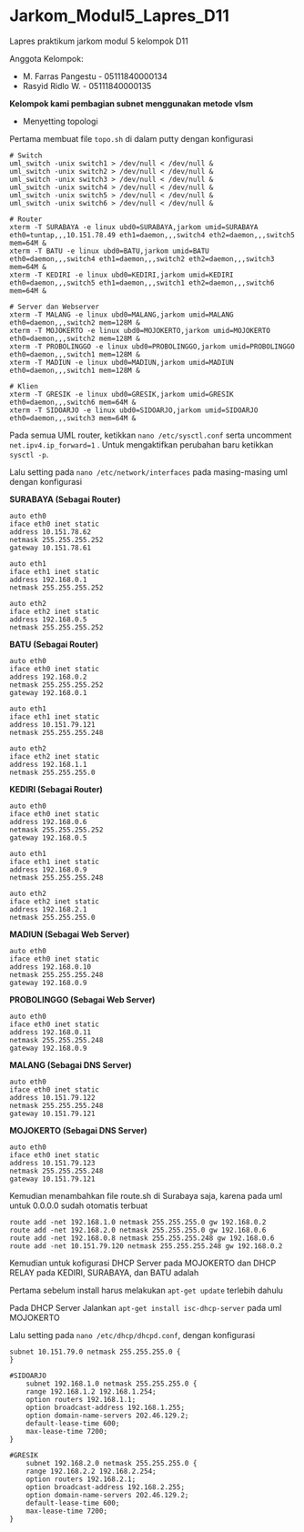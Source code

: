 # Jarkom_Modul5_Lapres_D11
Lapres praktikum jarkom modul 5 kelompok D11

Anggota Kelompok:
- M. Farras Pangestu - 05111840000134
- Rasyid Ridlo W. - 05111840000135

**Kelompok kami pembagian subnet menggunakan metode vlsm**

- Menyetting topologi

Pertama membuat file `topo.sh` di dalam putty dengan konfigurasi

    # Switch
    uml_switch -unix switch1 > /dev/null < /dev/null &
    uml_switch -unix switch2 > /dev/null < /dev/null &
    uml_switch -unix switch3 > /dev/null < /dev/null &
    uml_switch -unix switch4 > /dev/null < /dev/null &
    uml_switch -unix switch5 > /dev/null < /dev/null &
    uml_switch -unix switch6 > /dev/null < /dev/null &

    # Router
    xterm -T SURABAYA -e linux ubd0=SURABAYA,jarkom umid=SURABAYA eth0=tuntap,,,10.151.78.49 eth1=daemon,,,switch4 eth2=daemon,,,switch5 mem=64M &
    xterm -T BATU -e linux ubd0=BATU,jarkom umid=BATU eth0=daemon,,,switch4 eth1=daemon,,,switch2 eth2=daemon,,,switch3 mem=64M &
    xterm -T KEDIRI -e linux ubd0=KEDIRI,jarkom umid=KEDIRI eth0=daemon,,,switch5 eth1=daemon,,,switch1 eth2=daemon,,,switch6 mem=64M &

    # Server dan Webserver
    xterm -T MALANG -e linux ubd0=MALANG,jarkom umid=MALANG eth0=daemon,,,switch2 mem=128M &
    xterm -T MOJOKERTO -e linux ubd0=MOJOKERTO,jarkom umid=MOJOKERTO eth0=daemon,,,switch2 mem=128M &
    xterm -T PROBOLINGGO -e linux ubd0=PROBOLINGGO,jarkom umid=PROBOLINGGO eth0=daemon,,,switch1 mem=128M &
    xterm -T MADIUN -e linux ubd0=MADIUN,jarkom umid=MADIUN eth0=daemon,,,switch1 mem=128M &

    # Klien
    xterm -T GRESIK -e linux ubd0=GRESIK,jarkom umid=GRESIK eth0=daemon,,,switch6 mem=64M &
    xterm -T SIDOARJO -e linux ubd0=SIDOARJO,jarkom umid=SIDOARJO eth0=daemon,,,switch3 mem=64M &

Pada semua UML router, ketikkan `nano /etc/sysctl.conf` serta uncomment `net.ipv4.ip_forward=1` . Untuk mengaktifkan perubahan baru ketikkan `sysctl -p`.

Lalu setting pada `nano /etc/network/interfaces` pada masing-masing uml dengan konfigurasi

**SURABAYA (Sebagai Router)**

    auto eth0
    iface eth0 inet static
    address 10.151.78.62
    netmask 255.255.255.252
    gateway 10.151.78.61

    auto eth1
    iface eth1 inet static
    address 192.168.0.1
    netmask 255.255.255.252

    auto eth2
    iface eth2 inet static
    address 192.168.0.5
    netmask 255.255.255.252

**BATU (Sebagai Router)**

    auto eth0
    iface eth0 inet static
    address 192.168.0.2
    netmask 255.255.255.252
    gateway 192.168.0.1

    auto eth1
    iface eth1 inet static
    address 10.151.79.121
    netmask 255.255.255.248

    auto eth2
    iface eth2 inet static
    address 192.168.1.1
    netmask 255.255.255.0

**KEDIRI (Sebagai Router)**

    auto eth0
    iface eth0 inet static
    address 192.168.0.6
    netmask 255.255.255.252
    gateway 192.168.0.5

    auto eth1
    iface eth1 inet static
    address 192.168.0.9
    netmask 255.255.255.248

    auto eth2
    iface eth2 inet static
    address 192.168.2.1
    netmask 255.255.255.0

**MADIUN (Sebagai Web Server)**

    auto eth0
    iface eth0 inet static
    address 192.168.0.10
    netmask 255.255.255.248
    gateway 192.168.0.9

**PROBOLINGGO (Sebagai Web Server)**

    auto eth0
    iface eth0 inet static
    address 192.168.0.11
    netmask 255.255.255.248
    gateway 192.168.0.9

**MALANG (Sebagai DNS Server)**

    auto eth0
    iface eth0 inet static
    address 10.151.79.122
    netmask 255.255.255.248
    gateway 10.151.79.121

**MOJOKERTO (Sebagai DNS Server)**

    auto eth0
    iface eth0 inet static
    address 10.151.79.123
    netmask 255.255.255.248
    gateway 10.151.79.121

Kemudian menambahkan file route.sh di Surabaya saja, karena pada uml untuk 0.0.0.0 sudah otomatis terbuat

    route add -net 192.168.1.0 netmask 255.255.255.0 gw 192.168.0.2
    route add -net 192.168.2.0 netmask 255.255.255.0 gw 192.168.0.6
    route add -net 192.168.0.8 netmask 255.255.255.248 gw 192.168.0.6
    route add -net 10.151.79.120 netmask 255.255.255.248 gw 192.168.0.2

Kemudian untuk kofigurasi DHCP Server pada MOJOKERTO dan DHCP RELAY pada KEDIRI, SURABAYA, dan BATU adalah

Pertama sebelum install harus melakukan `apt-get update` terlebih dahulu

Pada DHCP Server Jalankan `apt-get install isc-dhcp-server` pada uml MOJOKERTO

Lalu setting pada `nano /etc/dhcp/dhcpd.conf`, dengan konfigurasi

    subnet 10.151.79.0 netmask 255.255.255.0 {
    }

    #SIDOARJO
        subnet 192.168.1.0 netmask 255.255.255.0 {
        range 192.168.1.2 192.168.1.254;
        option routers 192.168.1.1;
        option broadcast-address 192.168.1.255;
        option domain-name-servers 202.46.129.2;
        default-lease-time 600;
        max-lease-time 7200;
    }

    #GRESIK
        subnet 192.168.2.0 netmask 255.255.255.0 {
        range 192.168.2.2 192.168.2.254;
        option routers 192.168.2.1;
        option broadcast-address 192.168.2.255;
        option domain-name-servers 202.46.129.2;
        default-lease-time 600;
        max-lease-time 7200;
    }

